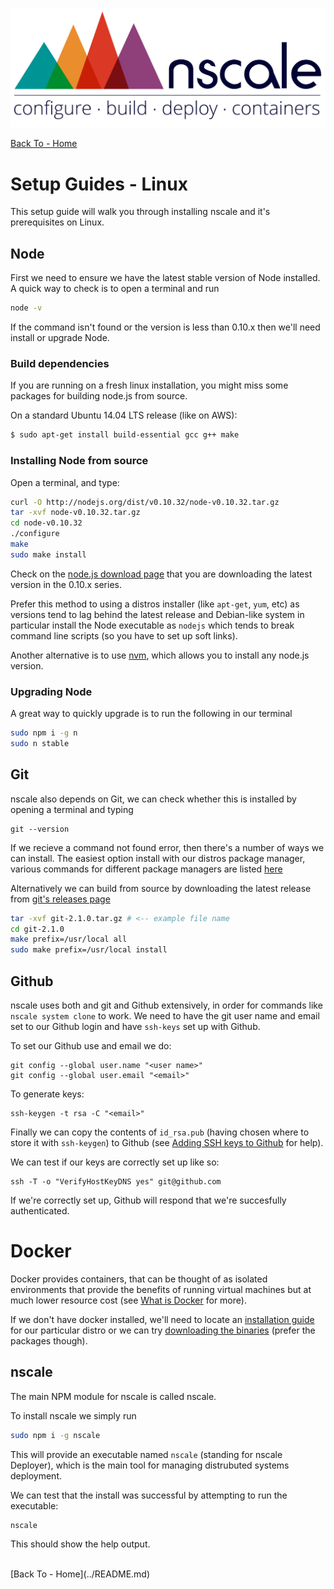 
![nscale](../_imgs/logo.png)

[Back To - Home](../README.md)

# Setup Guides - Linux

This setup guide will walk you through installing nscale and it's prerequisites on Linux.

## Node

First we need to ensure we have the latest stable version of
Node installed. A quick way to check is to open a terminal
and run

```sh
node -v
```

If the command isn't found or the version is less than 0.10.x
then we'll need install or upgrade Node.

### Build dependencies

If you are running on a fresh linux installation, you might miss some packages for building node.js from source.

On a standard Ubuntu 14.04 LTS release (like on AWS):
```bash
$ sudo apt-get install build-essential gcc g++ make
```

### Installing Node from source

Open a terminal, and type:

```sh
curl -O http://nodejs.org/dist/v0.10.32/node-v0.10.32.tar.gz
tar -xvf node-v0.10.32.tar.gz
cd node-v0.10.32
./configure
make
sudo make install
```

Check on the [node.js download page](hhttp://nodejs.org/download/) that you are downloading the latest version in the 0.10.x series.

Prefer this method to using a distros installer (like `apt-get`, `yum`, etc)
as versions tend to lag behind the latest release and  Debian-like system in particular install the Node executable as `nodejs` which tends to
break command line scripts (so you have to set up soft links).

Another alternative is to use [nvm](http://github.com/creationix/nvm), which allows you to install any node.js version.

### Upgrading Node

A great way to quickly upgrade is to run the following in our terminal

```sh
sudo npm i -g n
sudo n stable
```

## Git

nscale also depends on Git, we can check whether this is installed
by opening a terminal and typing

```
git --version
```

If we recieve a command not found error, then there's a number of ways
we can install. The easiest option install with our distros package manager,
various commands for different package managers are listed [here][git-install]

Alternatively we can build from source by downloading the latest
release from [git's releases page][git-releases]

```sh
tar -xvf git-2.1.0.tar.gz # <-- example file name
cd git-2.1.0
make prefix=/usr/local all
sudo make prefix=/usr/local install
```

## Github

nscale uses both and git and Github extensively, in order for commands
like `nscale system clone` to work. We need to have the git user name and
email set to our Github login and have `ssh-keys` set up with Github.

To set our Github use and email we do:

```
git config --global user.name "<user name>"
git config --global user.email "<email>"
```

To generate keys:

```
ssh-keygen -t rsa -C "<email>"
```

Finally we can copy the contents of `id_rsa.pub` (having chosen where to store it with `ssh-keygen`) to Github (see [Adding SSH keys to Github][] for help).

We can test if our keys are correctly set up like so:

```
ssh -T -o "VerifyHostKeyDNS yes" git@github.com
```

If we're correctly set up, Github will respond that we're succesfully authenticated.

# Docker

Docker provides containers, that can be thought of as isolated environments
that provide the benefits of running virtual machines but at much
lower resource cost (see [What is Docker][] for more).

If we don't have docker installed, we'll need to locate an
[installation guide][docker-install] for our particular
distro or we can try [downloading the binaries][docker-install-binaries]
(prefer the packages though).


## nscale

The main NPM module for nscale is called nscale.

To install nscale we simply run

```sh
sudo npm i -g nscale
```

This will provide an executable named `nscale` (standing for nscale Deployer),
which is the main tool for managing distrubuted systems deployment.

We can test that the install was successful by attempting to run the executable:

```
nscale
```

This should show the help output.

<br/>
[Back To - Home](../README.md)


[Linux Development Quick Start Guide]: Linux-Development-Quick-Start-Guide

[nscale]: #nscale

[What is Docker]: https://www.docker.com/whatisdocker/
[docker-install]: https://docs.docker.com/installation/#installation
[docker-install-binaries]: https://docs.docker.com/installation/binaries/
[git-install]: http://git-scm.com/download/linux
[git-releases]: https://github.com/git/git/releases/

[generating ssh keys article]: https://help.github.com/articles/generating-ssh-keys

[Adding SSH keys to Github]: https://help.github.com/articles/generating-ssh-keys#step-3-add-your-ssh-key-to-github
